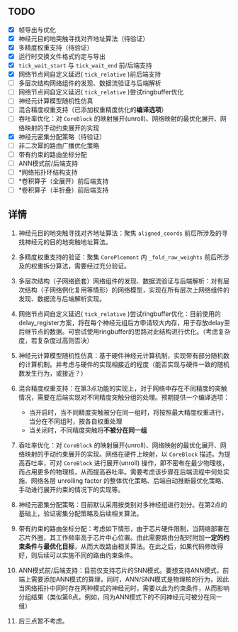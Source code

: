 ## TODO

- [X] 帧导出与优化
- [X] 神经元目的地突触寻找对齐地址算法（待验证）
- [X] 多精度权重支持（待验证）
- [X] 运行时交换文件格式约定与导出
- [X] `tick_wait_start` 与 `tick_wait_end` 前/后端支持
- [X] 网络节点间自定义延迟( `tick_relative` )前后端支持
- [ ] 多层次结构网络组件的发现、数据流验证与后端解析
- [ ] 网络节点间自定义延迟( `tick_relative` )尝试ringbuffer优化
- [ ] 神经元计算模型随机性仿真
- [ ] 混合精度权重支持（已添加权重精度优化的**编译选项**）
- [ ] 吞吐率优化：对 `CoreBlock` 的映射展开(unroll)、网络映射的最优化展开、网络映射的手动约束展开的实现
- [X] 神经元密集分配策略（待验证）
- [ ] 非二次幂的路由广播优化策略
- [ ] 带有约束的路由坐标分配
- [ ] ANN模式前/后端支持
- [ ] *网络拓扑环结构支持
- [ ] *卷积算子（全展开）前后端支持
- [ ] *卷积算子（半折叠）前后端支持

## 详情

1. 神经元目的地突触寻找对齐地址算法：聚焦 `aligned_coords` 前后所涉及的寻找神经元的目的地突触地址算法。
2. 多精度权重支持的验证：聚集 `CorePlcement` 内 `_fold_raw_weights` 前后所涉及的权重拆分算法，需要经过充分验证。
3. 多层次结构（子网络嵌套）网络组件的发现、数据流验证与后端解析：对有层次结构（子网络例化复用等情形）的网络模型，实现在所有层次上网络组件的发现、数据流与后端解析实现。
4. 网络节点间自定义延迟( `tick_relative` )尝试ringbuffer优化：目前使用的delay_register方案，将在每个神经元组后方申请较大内存，用于存放delay至后继节点的数据。可尝试使用ringbuffer的思路对此结构进行优化。（考虑复杂度，若复杂度过高则否决）
5. 神经元计算模型随机性仿真：基于硬件神经元计算机制，实现带有部分随机数的计算机制。并考虑与硬件的实现相接近的程度（能否实现与硬件一致的随机数发生行为，或接近？）
6. 混合精度权重支持：在第3点功能的实现上，对于网络中存在不同精度的突触情况，需要在后端实现对不同精度突触分组的处理。预期提供一个编译选项：

   - 当开启时，当不同精度突触被分在同一组时，将按照最大精度权重进行，当分在不同组时，按各自权重处理
   - 当关闭时，不同精度突触将**不被分在同一组**
7. 吞吐率优化：对 `CoreBlock` 的映射展开(unroll)、网络映射的最优化展开、网络映射的手动约束展开的实现。网络在硬件上映射，以 `CoreBlock` 描述。为提高吞吐率，可对 `CoreBlock` 进行展开(unroll) 操作，即不密布在最少物理核，而占用更多的物理核，从而提高吞吐率。需要考虑该步骤在后端流程中何处实施、网络各层 unrolling factor 的整体优化策略、后端自动推断最优化策略、手动进行展开约束的情况下的实现等。
8. 神经元密集分配策略：目前默认采用按类别对多神经组进行划分。在第2点的基础上，验证密集分配策略及后续相关算法。
9. 带有约束的路由坐标分配：考虑如下情形，由于芯片硬件限制，当网络部署在芯片外圈，其工作频率高于芯片中心位置。由此需要路由分配时附加**一定的约束条件**与**最优化目标**，从而大改路由相关算法。在此之后，如果代码修改得好，则后续可以实施不同的路由约束条件。
10. ANN模式前/后端支持：目前仅支持芯片的SNN模式。要想支持ANN模式，前端上需要添加ANN模式的算理，同时，ANN/SNN模式是物理核的行为，因此当网络拓扑中同时存在两种模式的神经元时，需要以此为约束条件，从而影响分组结果（类似第6点。例如，同为ANN模式下的不同神经元可被分在同一组）
11. 后三点暂不考虑。

